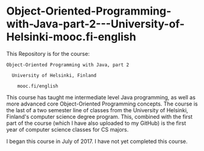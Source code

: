 # Object-Oriented-Programming-with-Java-part-2---University-of-Helsinki-mooc.fi-english

This Repository is for the course:

    Object-Oriented Programming with Java, part 2 

      University of Helsinki, Finland

        mooc.fi/english
   
This course has taught me intermediate level Java programming, as well as more advanced core Object-Oriented Programming concepts. The course is the last of a two semester line of classes from the University of Helsinki, Finland's computer science degree program. This, combined with the first part of the course (which I have also uploaded to my GitHub) is the first year of computer science classes for CS majors.

I began this course in July of 2017. I have not yet completed this course.
